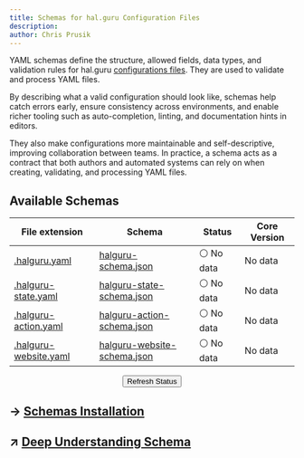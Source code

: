 ```yaml
---
title: Schemas for hal.guru Configuration Files
description:
author: Chris Prusik
---
```


YAML schemas define the structure, allowed fields, data types, and validation rules for 
hal.guru [configurations files](../configuration-files/index.md). They are used to validate and process YAML files. 

By describing what a valid configuration should look like, schemas help catch errors early, 
ensure consistency across environments, and enable richer tooling such as auto-completion, 
linting, and documentation hints in editors. 

They also make configurations more maintainable and self-descriptive, 
improving collaboration between teams. 
In practice, a schema acts as a contract that both authors and automated systems 
can rely on when creating, validating, and processing YAML files.

## Available Schemas

| File extension | Schema                                                     | Status                                            | Core Version                                     |
|----------------|------------------------------------------------------------|---------------------------------------------------|--------------------------------------------------|
| <a href="https://docs.hal.guru/yaml-agent/">.halguru.yaml</a>           | [halguru-schema.json](halguru-schema.json)                 | <span id="agent-schema-status">⚪ No data</span>   | <span id="agent-schema-version">No data</span>   |
| <a href="https://docs.hal.guru/yaml-state/">.halguru-state.yaml</a>     | [halguru-state-schema.json](halguru-state-schema.json)     | <span id="state-schema-status">⚪ No data</span>   | <span id="state-schema-version">No data</span>   |
| <a href="https://docs.hal.guru/yaml-action/">.halguru-action.yaml</a>   | [halguru-action-schema.json](halguru-action-schema.json)   | <span id="action-schema-status">⚪ No data</span>  | <span id="action-schema-version">No data</span>  |
| <a href="https://docs.hal.guru/yaml-website/">.halguru-website.yaml</a> | [halguru-website-schema.json](halguru-website-schema.json) | <span id="website-schema-status">⚪ No data</span> | <span id="website-schema-version">No data</span> |

<div id="warning-message"></div>

<div class="page-refresh" style="margin: 0.75rem 0; text-align: center;">
  <button id="refresh-button" class="md-button md-button--gray" type="button" title="Refresh data" onclick="updateAllSchemasStatusAndVersions()">Refresh Status</button>
</div>

## → [Schemas Installation](install-schemas.md)
## ↗ [Deep Understanding Schema](https://json-schema.org/understanding-json-schema/reference/schema.html)

<script type="text/javascript">

    document.addEventListener('DOMContentLoaded', async function() {
        await updateAllSchemasStatusAndVersions();
    });

    if (typeof document$ !== 'undefined') {
      document$.subscribe(() => {
        updateAllSchemasStatusAndVersions();
      });
    }
    
    window.addEventListener('pageshow', (event) => {
      if (event.persisted) {
        updateAllSchemasStatusAndVersions();
      }
    });

</script>

